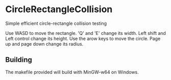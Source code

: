 # CircleRectangleCollision
Simple efficient circle-rectangle collision testing

Use WASD to move the rectangle. 'Q' and 'E' change its width.  Left shift and Left control change its height.
Use the arow keys to move the circle.  Page up and page down change its radius.

Building
--------
The makefile provided will build with MinGW-w64 on Windows.
